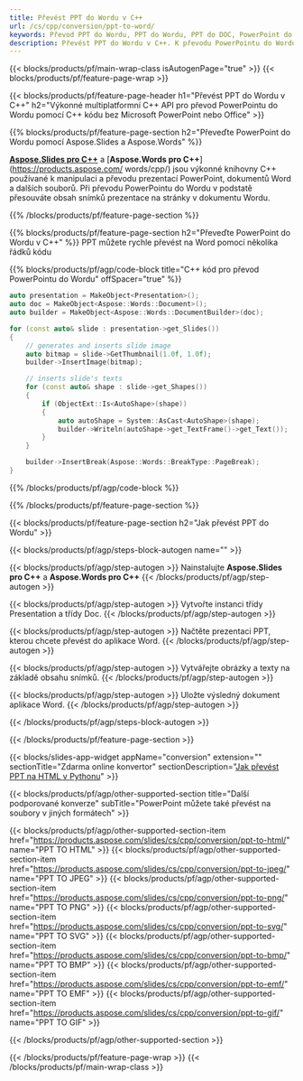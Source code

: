 ```yaml
---
title: Převést PPT do Wordu v C++
url: /cs/cpp/conversion/ppt-to-word/
keywords: Převod PPT do Wordu, PPT do Wordu, PPT do DOC, PowerPoint do Wordu, C++ API, C++ Library, CPP
description: Převést PPT do Wordu v C++. K převodu PowerPointu do Wordu použijte API knihovny C++
---
```


{{< blocks/products/pf/main-wrap-class isAutogenPage="true" >}}
{{< blocks/products/pf/feature-page-wrap >}}

{{< blocks/products/pf/feature-page-header h1="Převést PPT do Wordu v C++" h2="Výkonné multiplatformní C++ API pro převod PowerPointu do Wordu pomocí C++ kódu bez Microsoft PowerPoint nebo Office" >}}

{{% blocks/products/pf/feature-page-section h2="Převeďte PowerPoint do Wordu pomocí Aspose.Slides a Aspose.Words" %}}

[**Aspose.Slides pro C++**](https://products.aspose.com/slides/cs/cpp/) a [**Aspose.Words pro C++**](https://products.aspose.com/ words/cpp/) jsou výkonné knihovny C++ používané k manipulaci a převodu prezentací PowerPoint, dokumentů Word a dalších souborů. Při převodu PowerPointu do Wordu v podstatě přesouváte obsah snímků prezentace na stránky v dokumentu Wordu.

{{% /blocks/products/pf/feature-page-section %}}




{{% blocks/products/pf/feature-page-section  h2="Převeďte PowerPoint do Wordu v C++" %}}
PPT můžete rychle převést na Word pomocí několika řádků kódu

{{% blocks/products/pf/agp/code-block title="C++ kód pro převod PowerPointu do Wordu" offSpacer="true" %}}
```cpp
auto presentation = MakeObject<Presentation>();
auto doc = MakeObject<Aspose::Words::Document>();
auto builder = MakeObject<Aspose::Words::DocumentBuilder>(doc);

for (const auto& slide : presentation->get_Slides())
{
    // generates and inserts slide image
    auto bitmap = slide->GetThumbnail(1.0f, 1.0f);
    builder->InsertImage(bitmap);

    // inserts slide's texts
    for (const auto& shape : slide->get_Shapes())
    {
        if (ObjectExt::Is<AutoShape>(shape))
        {
            auto autoShape = System::AsCast<AutoShape>(shape);
            builder->Writeln(autoShape->get_TextFrame()->get_Text());
        }
    }

    builder->InsertBreak(Aspose::Words::BreakType::PageBreak);
}
```
{{% /blocks/products/pf/agp/code-block %}}

{{% /blocks/products/pf/feature-page-section %}}




{{< blocks/products/pf/feature-page-section  h2="Jak převést PPT do Wordu" >}}


{{< blocks/products/pf/agp/steps-block-autogen name="" >}}


{{< blocks/products/pf/agp/step-autogen >}}
Nainstalujte **Aspose.Slides pro C++** a **Aspose.Words pro C++** 
{{< /blocks/products/pf/agp/step-autogen >}}

{{< blocks/products/pf/agp/step-autogen >}}
Vytvořte instanci třídy Presentation a třídy Doc.
{{< /blocks/products/pf/agp/step-autogen >}}

{{< blocks/products/pf/agp/step-autogen >}}
Načtěte prezentaci PPT, kterou chcete převést do aplikace Word.
{{< /blocks/products/pf/agp/step-autogen >}}

{{< blocks/products/pf/agp/step-autogen >}}
Vytvářejte obrázky a texty na základě obsahu snímků.
{{< /blocks/products/pf/agp/step-autogen >}}

{{< blocks/products/pf/agp/step-autogen >}}
Uložte výsledný dokument aplikace Word.
{{< /blocks/products/pf/agp/step-autogen >}}


{{< /blocks/products/pf/agp/steps-block-autogen >}}


{{< /blocks/products/pf/feature-page-section >}}




{{< blocks/slides-app-widget  appName="conversion" extension="" sectionTitle="Zdarma online konvertor" sectionDescription="[Jak převést PPT na HTML v Pythonu](https://products.aspose.com/slides/cs/en/python-net/conversion/ppt-to-html/)" >}}

{{< blocks/products/pf/agp/other-supported-section title="Další podporované konverze" subTitle="PowerPoint můžete také převést na soubory v jiných formátech" >}}


{{< blocks/products/pf/agp/other-supported-section-item href="https://products.aspose.com/slides/cs/cpp/conversion/ppt-to-html/" name="PPT TO HTML" >}}
{{< blocks/products/pf/agp/other-supported-section-item href="https://products.aspose.com/slides/cs/cpp/conversion/ppt-to-jpeg/" name="PPT TO JPEG" >}}
{{< blocks/products/pf/agp/other-supported-section-item href="https://products.aspose.com/slides/cs/cpp/conversion/ppt-to-png/" name="PPT TO PNG" >}}
{{< blocks/products/pf/agp/other-supported-section-item href="https://products.aspose.com/slides/cs/cpp/conversion/ppt-to-svg/" name="PPT TO SVG" >}}
{{< blocks/products/pf/agp/other-supported-section-item href="https://products.aspose.com/slides/cs/cpp/conversion/ppt-to-bmp/" name="PPT TO BMP" >}}
{{< blocks/products/pf/agp/other-supported-section-item href="https://products.aspose.com/slides/cs/cpp/conversion/ppt-to-emf/" name="PPT TO EMF" >}}
{{< blocks/products/pf/agp/other-supported-section-item href="https://products.aspose.com/slides/cs/cpp/conversion/ppt-to-gif/" name="PPT TO GIF" >}}



{{< /blocks/products/pf/agp/other-supported-section >}}

{{< /blocks/products/pf/feature-page-wrap >}}
{{< /blocks/products/pf/main-wrap-class >}}